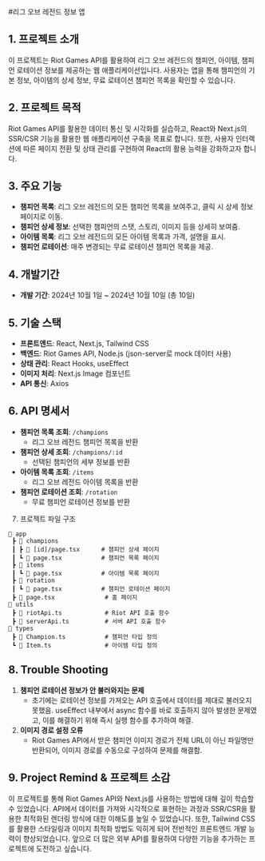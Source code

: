 #리그 오브 레전드 정보 앱

## 1. 프로젝트 소개

이 프로젝트는 Riot Games API를 활용하여 리그 오브 레전드의 챔피언, 아이템, 챔피언 로테이션 정보를 제공하는 웹 애플리케이션입니다. 사용자는 앱을 통해 챔피언의 기본 정보, 아이템의 상세 정보, 무료 로테이션 챔피언 목록을 확인할 수 있습니다.

## 2. 프로젝트 목적

Riot Games API를 활용한 데이터 통신 및 시각화를 실습하고, React와 Next.js의 SSR/CSR 기능을 활용한 웹 애플리케이션 구축을 목표로 합니다. 또한, 사용자 인터랙션에 따른 페이지 전환 및 상태 관리를 구현하여 React의 활용 능력을 강화하고자 합니다.

## 3. 주요 기능

- **챔피언 목록**: 리그 오브 레전드의 모든 챔피언 목록을 보여주고, 클릭 시 상세 정보 페이지로 이동.
- **챔피언 상세 정보**: 선택한 챔피언의 스탯, 스토리, 이미지 등을 상세히 보여줌.
- **아이템 목록**: 리그 오브 레전드의 모든 아이템 목록과 가격, 설명을 표시.
- **챔피언 로테이션**: 매주 변경되는 무료 로테이션 챔피언 목록을 제공.

## 4. 개발기간

- **개발 기간**: 2024년 10월 1일 ~ 2024년 10월 10일 (총 10일)

## 5. 기술 스택

- **프론트엔드**: React, Next.js, Tailwind CSS
- **백엔드**: Riot Games API, Node.js (json-server로 mock 데이터 사용)
- **상태 관리**: React Hooks, useEffect
- **이미지 처리**: Next.js Image 컴포넌트
- **API 통신**: Axios

## 6. API 명세서

- **챔피언 목록 조회**: `/champions`
  - 리그 오브 레전드 챔피언 목록을 반환
- **챔피언 상세 조회**: `/champions/:id`
  - 선택된 챔피언의 세부 정보를 반환
- **아이템 목록 조회**: `/items`
  - 리그 오브 레전드 아이템 목록을 반환
- **챔피언 로테이션 조회**: `/rotation`
  - 무료 챔피언 로테이션 정보를 반환

7. 프로젝트 파일 구조

```
📁 app
 ┣ 📁 champions
 ┃ ┣ 📄 [id]/page.tsx      # 챔피언 상세 페이지
 ┃ ┗ 📄 page.tsx           # 챔피언 목록 페이지
 ┣ 📁 items
 ┃ ┗ 📄 page.tsx           # 아이템 목록 페이지
 ┣ 📁 rotation
 ┃ ┗ 📄 page.tsx           # 챔피언 로테이션 페이지
 ┣ 📄 page.tsx              # 홈 페이지
📁 utils
 ┣ 📄 riotApi.ts            # Riot API 호출 함수
 ┣ 📄 serverApi.ts          # 서버 API 호출 함수
📁 types
 ┣ 📄 Champion.ts           # 챔피언 타입 정의
 ┗ 📄 Item.ts               # 아이템 타입 정의
```

## 8. Trouble Shooting

1. **챔피언 로테이션 정보가 안 불러와지는 문제**
   - 초기에는 로테이션 정보를 가져오는 API 호출에서 데이터를 제대로 불러오지 못했음. useEffect 내부에서 async 함수를 바로 호출하지 않아 발생한 문제였고, 이를 해결하기 위해 즉시 실행 함수를 추가하여 해결.
2. **이미지 경로 설정 오류**
   - Riot Games API에서 받은 챔피언 이미지 경로가 전체 URL이 아닌 파일명만 반환되어, 이미지 경로를 수동으로 구성하여 문제를 해결함.

## 9. Project Remind & 프로젝트 소감

이 프로젝트를 통해 Riot Games API와 Next.js를 사용하는 방법에 대해 깊이 학습할 수 있었습니다. API에서 데이터를 가져와 시각적으로 표현하는 과정과 SSR/CSR을 활용한 최적화된 렌더링 방식에 대한 이해도를 높일 수 있었습니다. 또한, Tailwind CSS를 활용한 스타일링과 이미지 최적화 방법도 익히게 되어 전반적인 프론트엔드 개발 능력이 향상되었습니다. 앞으로 더 많은 외부 API를 활용하여 다양한 기능을 추가하는 프로젝트에 도전하고 싶습니다.
